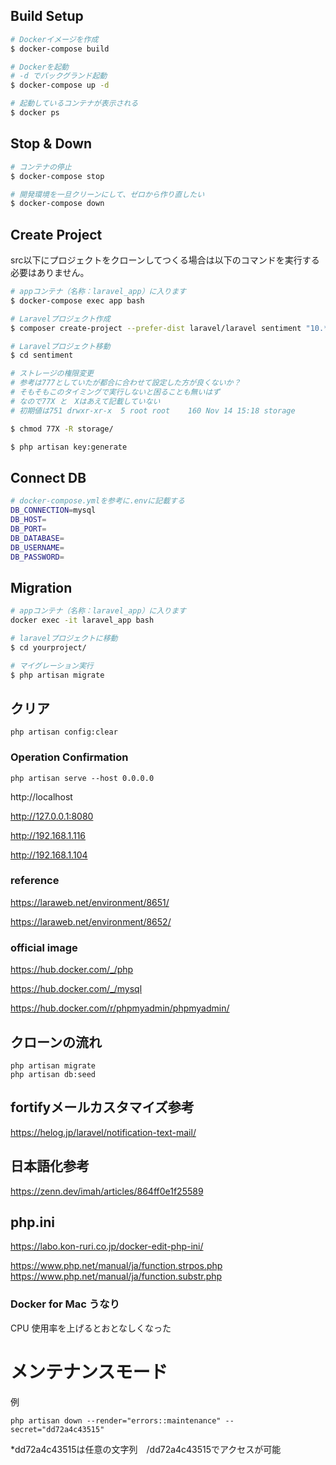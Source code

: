 
## Build Setup

```bash
# Dockerイメージを作成
$ docker-compose build

# Dockerを起動
# -d でバックグランド起動
$ docker-compose up -d

# 起動しているコンテナが表示される
$ docker ps
```

## Stop & Down
```bash
# コンテナの停止
$ docker-compose stop

# 開発環境を一旦クリーンにして、ゼロから作り直したい
$ docker-compose down
```

## Create Project
src以下にプロジェクトをクローンしてつくる場合は以下のコマンドを実行する必要はありません。
```bash
# appコンテナ（名称：laravel_app）に入ります
$ docker-compose exec app bash

# Laravelプロジェクト作成
$ composer create-project --prefer-dist laravel/laravel sentiment "10.*"

# Laravelプロジェクト移動
$ cd sentiment

# ストレージの権限変更
# 参考は777としていたが都合に合わせて設定した方が良くないか？
# そもそもこのタイミングで実行しないと困ることも無いはず
# なので77X と　Xはあえて記載していない
# 初期値は751 drwxr-xr-x  5 root root    160 Nov 14 15:18 storage

$ chmod 77X -R storage/

$ php artisan key:generate
```

## Connect DB
```bash
# docker-compose.ymlを参考に.envに記載する
DB_CONNECTION=mysql
DB_HOST=
DB_PORT=
DB_DATABASE=
DB_USERNAME=
DB_PASSWORD=
```

## Migration
```bash
# appコンテナ（名称：laravel_app）に入ります
docker exec -it laravel_app bash

# laravelプロジェクトに移動
$ cd yourproject/

# マイグレーション実行
$ php artisan migrate
```

## クリア
```
php artisan config:clear
```

### Operation Confirmation 
```
php artisan serve --host 0.0.0.0
```
http://localhost

http://127.0.0.1:8080

http://192.168.1.116

http://192.168.1.104



### reference
https://laraweb.net/environment/8651/

https://laraweb.net/environment/8652/

### official image
https://hub.docker.com/_/php

https://hub.docker.com/_/mysql

https://hub.docker.com/r/phpmyadmin/phpmyadmin/


## クローンの流れ
```
php artisan migrate
php artisan db:seed
```

## fortifyメールカスタマイズ参考
https://helog.jp/laravel/notification-text-mail/

## 日本語化参考

https://zenn.dev/imah/articles/864ff0e1f25589


## php.ini
https://labo.kon-ruri.co.jp/docker-edit-php-ini/


https://www.php.net/manual/ja/function.strpos.php
https://www.php.net/manual/ja/function.substr.php



### Docker for Mac うなり
CPU 使用率を上げるとおとなしくなった

# メンテナンスモード
例
```
php artisan down --render="errors::maintenance" --secret="dd72a4c43515"
```
*dd72a4c43515は任意の文字列　/dd72a4c43515でアクセスが可能